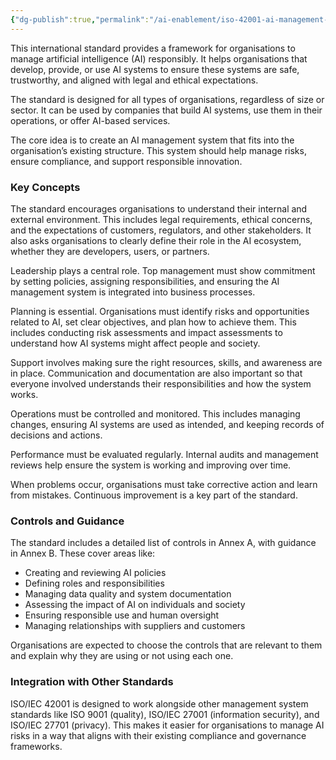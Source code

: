 ```yaml
---
{"dg-publish":true,"permalink":"/ai-enablement/iso-42001-ai-management-system-standard/","title":["ISO42001- AI Management System Standard"]}
---
```



This international standard provides a framework for organisations to manage artificial intelligence (AI) responsibly. It helps organisations that develop, provide, or use AI systems to ensure these systems are safe, trustworthy, and aligned with legal and ethical expectations.

The standard is designed for all types of organisations, regardless of size or sector. It can be used by companies that build AI systems, use them in their operations, or offer AI-based services.

The core idea is to create an AI management system that fits into the organisation’s existing structure. This system should help manage risks, ensure compliance, and support responsible innovation.

### **Key Concepts**

The standard encourages organisations to understand their internal and external environment. This includes legal requirements, ethical concerns, and the expectations of customers, regulators, and other stakeholders. It also asks organisations to clearly define their role in the AI ecosystem, whether they are developers, users, or partners.

Leadership plays a central role. Top management must show commitment by setting policies, assigning responsibilities, and ensuring the AI management system is integrated into business processes.

Planning is essential. Organisations must identify risks and opportunities related to AI, set clear objectives, and plan how to achieve them. This includes conducting risk assessments and impact assessments to understand how AI systems might affect people and society.

Support involves making sure the right resources, skills, and awareness are in place. Communication and documentation are also important so that everyone involved understands their responsibilities and how the system works.

Operations must be controlled and monitored. This includes managing changes, ensuring AI systems are used as intended, and keeping records of decisions and actions.

Performance must be evaluated regularly. Internal audits and management reviews help ensure the system is working and improving over time.

When problems occur, organisations must take corrective action and learn from mistakes. Continuous improvement is a key part of the standard.

### **Controls and Guidance**

The standard includes a detailed list of controls in Annex A, with guidance in Annex B. These cover areas like:
- Creating and reviewing AI policies
- Defining roles and responsibilities
- Managing data quality and system documentation
- Assessing the impact of AI on individuals and society
- Ensuring responsible use and human oversight
- Managing relationships with suppliers and customers

Organisations are expected to choose the controls that are relevant to them and explain why they are using or not using each one.

### **Integration with Other Standards**

ISO/IEC 42001 is designed to work alongside other management system standards like ISO 9001 (quality), ISO/IEC 27001 (information security), and ISO/IEC 27701 (privacy). This makes it easier for organisations to manage AI risks in a way that aligns with their existing compliance and governance frameworks.
